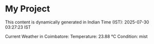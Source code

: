 # My Project

This content is dynamically generated in Indian Time (IST): 2025-07-30 03:27:23 IST


Current Weather in Coimbatore:
Temperature: 23.88 °C
Condition: mist
